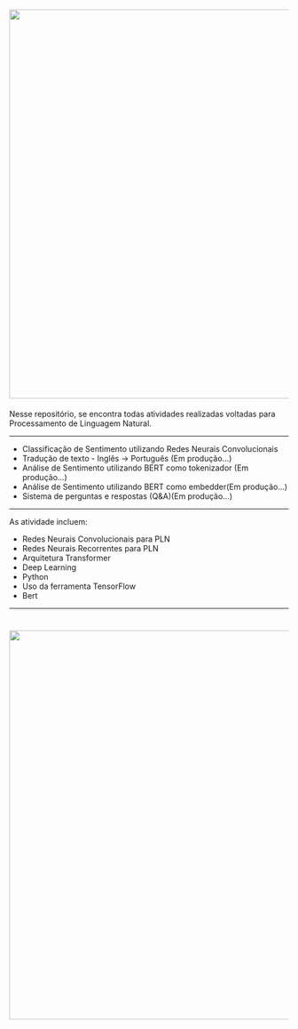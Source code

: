 <h1 align="center">
<img src="https://github.com/keziacamposcs/PLN_ProcessamentoDeLingNatural/blob/main/Apresenta%C3%A7%C3%A3o/apresentacao.png" width="700"> 
</h1>


Nesse repositório, se encontra todas atividades realizadas voltadas para Processamento de Linguagem Natural.


---
* Classificação de Sentimento utilizando Redes Neurais Convolucionais
* Tradução de texto - Inglês -> Português (Em produção...)
* Análise de Sentimento utilizando BERT como tokenizador (Em produção...)
* Análise de Sentimento utilizando BERT como embedder(Em produção...)
* Sistema de perguntas e respostas (Q&A)(Em produção...)


---
As atividade incluem:
* Redes Neurais Convolucionais para PLN
* Redes Neurais Recorrentes para PLN
* Arquitetura Transformer
* Deep Learning
* Python
* Uso da ferramenta TensorFlow
* Bert

---
<h1 align="center">
<img src="https://github.com/keziacamposcs/PLN_ProcessamentoDeLingNatural/blob/main/Apresenta%C3%A7%C3%A3o/bert.png" width="700"> 
</h1>
